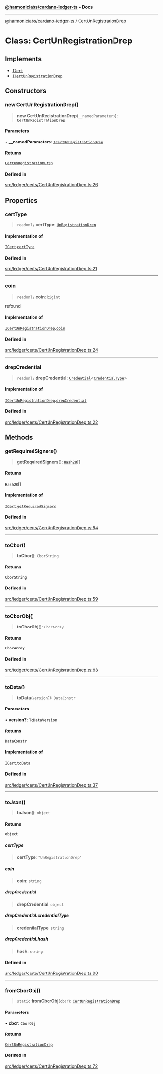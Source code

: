 [**@harmoniclabs/cardano-ledger-ts**](../README.md) • **Docs**

***

[@harmoniclabs/cardano-ledger-ts](../globals.md) / CertUnRegistrationDrep

# Class: CertUnRegistrationDrep

## Implements

- [`ICert`](../interfaces/ICert.md)
- [`ICertUnRegistrationDrep`](../interfaces/ICertUnRegistrationDrep.md)

## Constructors

### new CertUnRegistrationDrep()

> **new CertUnRegistrationDrep**(`__namedParameters`): [`CertUnRegistrationDrep`](CertUnRegistrationDrep.md)

#### Parameters

• **\_\_namedParameters**: [`ICertUnRegistrationDrep`](../interfaces/ICertUnRegistrationDrep.md)

#### Returns

[`CertUnRegistrationDrep`](CertUnRegistrationDrep.md)

#### Defined in

[src/ledger/certs/CertUnRegistrationDrep.ts:26](https://github.com/HarmonicLabs/cardano-ledger-ts/blob/94dd590ffe94133126b0d8d49920fc7b002e1975/src/ledger/certs/CertUnRegistrationDrep.ts#L26)

## Properties

### certType

> `readonly` **certType**: [`UnRegistrationDrep`](../enumerations/CertificateType.md#unregistrationdrep)

#### Implementation of

[`ICert`](../interfaces/ICert.md).[`certType`](../interfaces/ICert.md#certtype)

#### Defined in

[src/ledger/certs/CertUnRegistrationDrep.ts:21](https://github.com/HarmonicLabs/cardano-ledger-ts/blob/94dd590ffe94133126b0d8d49920fc7b002e1975/src/ledger/certs/CertUnRegistrationDrep.ts#L21)

***

### coin

> `readonly` **coin**: `bigint`

refound

#### Implementation of

[`ICertUnRegistrationDrep`](../interfaces/ICertUnRegistrationDrep.md).[`coin`](../interfaces/ICertUnRegistrationDrep.md#coin)

#### Defined in

[src/ledger/certs/CertUnRegistrationDrep.ts:24](https://github.com/HarmonicLabs/cardano-ledger-ts/blob/94dd590ffe94133126b0d8d49920fc7b002e1975/src/ledger/certs/CertUnRegistrationDrep.ts#L24)

***

### drepCredential

> `readonly` **drepCredential**: [`Credential`](Credential.md)\<[`CredentialType`](../enumerations/CredentialType.md)\>

#### Implementation of

[`ICertUnRegistrationDrep`](../interfaces/ICertUnRegistrationDrep.md).[`drepCredential`](../interfaces/ICertUnRegistrationDrep.md#drepcredential)

#### Defined in

[src/ledger/certs/CertUnRegistrationDrep.ts:22](https://github.com/HarmonicLabs/cardano-ledger-ts/blob/94dd590ffe94133126b0d8d49920fc7b002e1975/src/ledger/certs/CertUnRegistrationDrep.ts#L22)

## Methods

### getRequiredSigners()

> **getRequiredSigners**(): [`Hash28`](Hash28.md)[]

#### Returns

[`Hash28`](Hash28.md)[]

#### Implementation of

[`ICert`](../interfaces/ICert.md).[`getRequiredSigners`](../interfaces/ICert.md#getrequiredsigners)

#### Defined in

[src/ledger/certs/CertUnRegistrationDrep.ts:54](https://github.com/HarmonicLabs/cardano-ledger-ts/blob/94dd590ffe94133126b0d8d49920fc7b002e1975/src/ledger/certs/CertUnRegistrationDrep.ts#L54)

***

### toCbor()

> **toCbor**(): `CborString`

#### Returns

`CborString`

#### Defined in

[src/ledger/certs/CertUnRegistrationDrep.ts:59](https://github.com/HarmonicLabs/cardano-ledger-ts/blob/94dd590ffe94133126b0d8d49920fc7b002e1975/src/ledger/certs/CertUnRegistrationDrep.ts#L59)

***

### toCborObj()

> **toCborObj**(): `CborArray`

#### Returns

`CborArray`

#### Defined in

[src/ledger/certs/CertUnRegistrationDrep.ts:63](https://github.com/HarmonicLabs/cardano-ledger-ts/blob/94dd590ffe94133126b0d8d49920fc7b002e1975/src/ledger/certs/CertUnRegistrationDrep.ts#L63)

***

### toData()

> **toData**(`version`?): `DataConstr`

#### Parameters

• **version?**: `ToDataVersion`

#### Returns

`DataConstr`

#### Implementation of

[`ICert`](../interfaces/ICert.md).[`toData`](../interfaces/ICert.md#todata)

#### Defined in

[src/ledger/certs/CertUnRegistrationDrep.ts:37](https://github.com/HarmonicLabs/cardano-ledger-ts/blob/94dd590ffe94133126b0d8d49920fc7b002e1975/src/ledger/certs/CertUnRegistrationDrep.ts#L37)

***

### toJson()

> **toJson**(): `object`

#### Returns

`object`

##### certType

> **certType**: `"UnRegistrationDrep"`

##### coin

> **coin**: `string`

##### drepCredential

> **drepCredential**: `object`

##### drepCredential.credentialType

> **credentialType**: `string`

##### drepCredential.hash

> **hash**: `string`

#### Defined in

[src/ledger/certs/CertUnRegistrationDrep.ts:90](https://github.com/HarmonicLabs/cardano-ledger-ts/blob/94dd590ffe94133126b0d8d49920fc7b002e1975/src/ledger/certs/CertUnRegistrationDrep.ts#L90)

***

### fromCborObj()

> `static` **fromCborObj**(`cbor`): [`CertUnRegistrationDrep`](CertUnRegistrationDrep.md)

#### Parameters

• **cbor**: `CborObj`

#### Returns

[`CertUnRegistrationDrep`](CertUnRegistrationDrep.md)

#### Defined in

[src/ledger/certs/CertUnRegistrationDrep.ts:72](https://github.com/HarmonicLabs/cardano-ledger-ts/blob/94dd590ffe94133126b0d8d49920fc7b002e1975/src/ledger/certs/CertUnRegistrationDrep.ts#L72)
